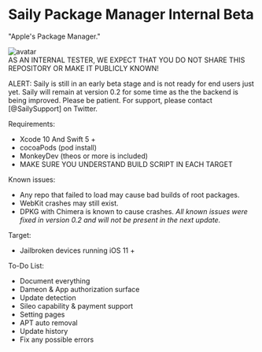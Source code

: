 # Saily Package Manager Internal Beta
"Apple's Package Manager."  

![avatar](https://github.com/Co2333/SailyPackageManager/raw/master/Artwork/LongBG.png)   
AS AN INTERNAL TESTER, WE EXPECT THAT YOU DO NOT SHARE THIS REPOSITORY OR MAKE IT PUBLICLY KNOWN!

ALERT: Saily is still in an early beta stage and is not ready for end users just yet. Saily will remain at version 0.2 for some time as the the backend is being improved. Please be patient. For support, please contact [@SailySupport] on Twitter.

Requirements:   
  - Xcode 10 And Swift 5 +  
  - cocoaPods  (pod install)
  - MonkeyDev (theos or more is included)
  - MAKE SURE YOU UNDERSTAND BUILD SCRIPT IN EACH TARGET
  
Known issues:
  - Any repo that failed to load may cause bad builds of root packages. 
  - WebKit crashes may still exist.
  - DPKG with Chimera is known to cause crashes.
  *All known issues were fixed in version 0.2 and will not be present in the next update.*
  
Target:  
  - Jailbroken devices running iOS 11 +  
  
To-Do List:
  - Document everything
  - Dameon & App authorization surface
  - Update detection
  - Sileo capability & payment support
  - Setting pages
  - APT auto removal
  - Update history
  - Fix any possible errors
